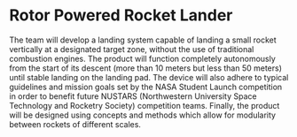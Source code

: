 # Rotor Powered Rocket Lander
The team will develop a landing system capable of landing a small rocket vertically at a designated target zone, without the use of traditional combustion engines.
The product will function completely autonomously from the start of its descent (more than 10 meters but less than 50 meters) until stable landing on the landing 
pad. The device will also adhere to typical guidelines and mission goals set by the NASA Student Launch competition in order to benefit future NUSTARS (Northwestern 
University Space Technology and Rocketry Society) competition teams. Finally, the product will be designed using concepts and methods which allow for modularity 
between rockets of different scales.
